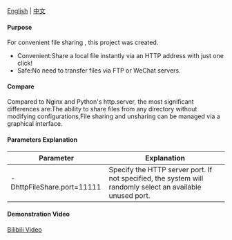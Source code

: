 [English](README.md) | [中文](README_zh.md)

#### Purpose

For convenient file sharing , this project was created.

* Convenient:Share a local file instantly via an HTTP address with just one click!
* Safe:No need to transfer files via FTP or WeChat servers.

#### Compare

Compared to Nginx and Python's http.server, the most significant differences are:The ability to share files from any directory without modifying configurations,File sharing and unsharing can be managed via a graphical interface.

#### Parameters Explanation

| Parameter                  | Explanation                                                                                               |
|----------------------------|-----------------------------------------------------------------------------------------------------------|
| -DhttpFileShare.port=11111 | Specify the HTTP server port. If not specified, the system will randomly select an available unused port. |

#### Demonstration Video

[Bilibili Video](https://www.bilibili.com/video/BV1XHTezDEDC/)